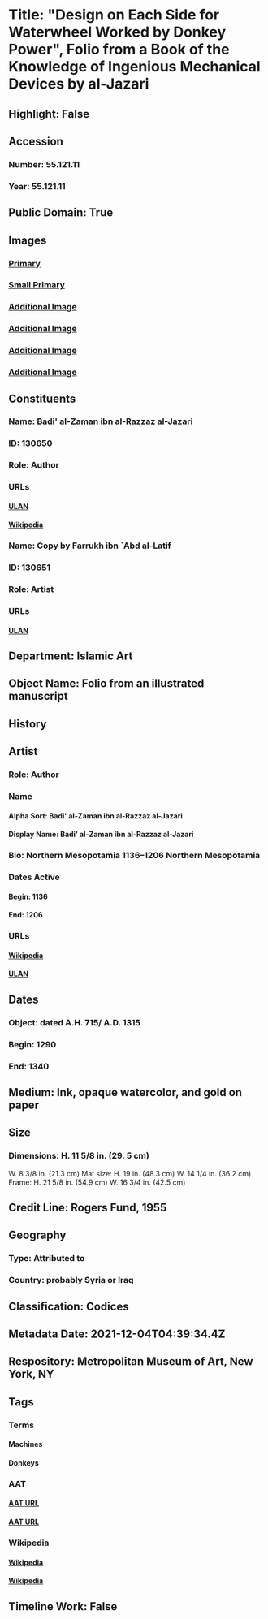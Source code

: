# Title: "Design on Each Side for Waterwheel Worked by Donkey Power", Folio from a Book of the Knowledge of Ingenious Mechanical Devices by al-Jazari
## Highlight: False
## Accession
### Number: 55.121.11
### Year: 55.121.11
## Public Domain: True
## Images
### [Primary](https://images.metmuseum.org/CRDImages/is/original/DT221792.jpg)
### [Small Primary](https://images.metmuseum.org/CRDImages/is/web-large/DT221792.jpg)
### [Additional Image](https://images.metmuseum.org/CRDImages/is/original/sf5512111.jpg)
### [Additional Image](https://images.metmuseum.org/CRDImages/is/original/sf55-121-11v.jpg)
### [Additional Image](https://images.metmuseum.org/CRDImages/is/original/sf55-121-11r.jpg)
### [Additional Image](https://images.metmuseum.org/CRDImages/is/original/159518.jpg)
## Constituents
### Name: Badi&#39; al-Zaman ibn al-Razzaz al-Jazari
### ID: 130650
### Role: Author
### URLs
#### [ULAN](http://vocab.getty.edu/page/ulan/500475824)
#### [Wikipedia](https://www.wikidata.org/wiki/Q81627)
### Name: Copy by Farrukh ibn `Abd al-Latif
### ID: 130651
### Role: Artist
### URLs
#### [ULAN](http://vocab.getty.edu/page/ulan/500475825)
## Department: Islamic Art
## Object Name: Folio from an illustrated manuscript
## History
## Artist
### Role: Author
### Name
#### Alpha Sort: Badi' al-Zaman ibn al-Razzaz al-Jazari
#### Display Name: Badi' al-Zaman ibn al-Razzaz al-Jazari
### Bio: Northern Mesopotamia 1136–1206 Northern Mesopotamia
### Dates Active
#### Begin: 1136
#### End: 1206
### URLs
#### [Wikipedia](https://www.wikidata.org/wiki/Q81627)
#### [ULAN](http://vocab.getty.edu/page/ulan/500475824)
## Dates
### Object: dated A.H. 715/ A.D. 1315
### Begin: 1290
### End: 1340
## Medium: Ink, opaque watercolor, and gold on paper
## Size
### Dimensions: H. 11 5/8 in. (29. 5 cm)
W. 8 3/8 in.  (21.3 cm)
 Mat size: 
  H. 19 in. (48.3 cm)
  W. 14 1/4 in. (36.2 cm)
 Frame: 
  H. 21 5/8 in. (54.9 cm)
  W. 16 3/4 in. (42.5 cm)
## Credit Line: Rogers Fund, 1955
## Geography
### Type: Attributed to
### Country: probably Syria or Iraq
## Classification: Codices
## Metadata Date: 2021-12-04T04:39:34.4Z
## Respository: Metropolitan Museum of Art, New York, NY
## Tags
### Terms
#### Machines
#### Donkeys
### AAT
#### [AAT URL](http://vocab.getty.edu/page/aat/300167846)
#### [AAT URL](http://vocab.getty.edu/page/aat/300265959)
### Wikipedia
#### [Wikipedia]()
#### [Wikipedia]()
## Timeline Work: False